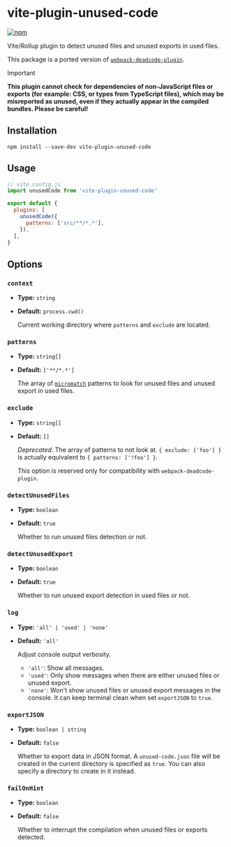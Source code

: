 # vite-plugin-unused-code

[![npm](https://img.shields.io/npm/v/vite-plugin-unused-code.svg)](https://www.npmjs.com/package/vite-plugin-unused-code)

Vite/Rollup plugin to detect unused files and unused exports in used files.

This package is a ported version of [`webpack-deadcode-plugin`](https://github.com/MQuy/webpack-deadcode-plugin).

> [!IMPORTANT]
> **This plugin cannot check for dependencies of non-JavaScript files or exports (for example: CSS, or types from TypeScript files), which may be misreported as unused, even if they actually appear in the compiled bundles. Please be careful!**

## Installation

```shell
npm install --save-dev vite-plugin-unused-code
```

## Usage

```js
// vite.config.js
import unusedCode from 'vite-plugin-unused-code'

export default {
  plugins: [
    unusedCode({
      patterns: ['src/**/*.*'],
    }),
  ],
}
```

## Options

### `context`

- **Type:** `string`
- **Default:** `process.cwd()`

  Current working directory where `patterns` and `exclude` are located.

### `patterns`

- **Type:** `string[]`
- **Default:** `['**/*.*']`

  The array of [`micromatch`](https://github.com/micromatch/micromatch) patterns to look for unused files and unused export in used files.

### `exclude`

- **Type:** `string[]`
- **Default:** `[]`

  *Deprecated*. The array of patterns to not look at. `{ exclude: ['foo'] }` is actually equivalent to `{ patterns: ['!foo'] }`.

  This option is reserved only for compatibility with `webpack-deadcode-plugin`.

### `detectUnusedFiles`

- **Type:** `boolean`
- **Default:** `true`

  Whether to run unused files detection or not.

### `detectUnusedExport`

- **Type:** `boolean`
- **Default:** `true`

  Whether to run unused export detection in used files or not.

### `log`

- **Type:** `'all' | 'used' | 'none'`
- **Default:** `'all'`

  Adjust console output verbosity.

  - `'all'`: Show all messages.
  - `'used'`: Only show messages when there are either unused files or unused export.
  - `'none'`: Won't show unused files or unused export messages in the console. It can keep terminal clean when set `exportJSON` to `true`.

### `exportJSON`

- **Type:** `boolean | string`
- **Default:** `false`

  Whether to export data in JSON format. A `unused-code.json` file will be created in the current directory is specified as `true`. You can also specify a directory to create in it instead.

### `failOnHint`

- **Type:** `boolean`
- **Default:** `false`

  Whether to interrupt the compilation when unused files or exports detected.
